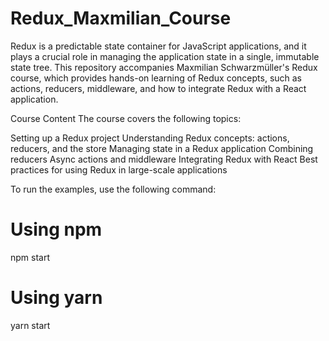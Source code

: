 # Redux_Maxmilian_Course

Redux is a predictable state container for JavaScript applications, and it plays a crucial role in managing the application state in a single, immutable state tree. This repository accompanies Maxmilian Schwarzmüller's Redux course, which provides hands-on learning of Redux concepts, such as actions, reducers, middleware, and how to integrate Redux with a React application.

Course Content
The course covers the following topics:

Setting up a Redux project
Understanding Redux concepts: actions, reducers, and the store
Managing state in a Redux application
Combining reducers
Async actions and middleware
Integrating Redux with React
Best practices for using Redux in large-scale applications

To run the examples, use the following command:
# Using npm
npm start

# Using yarn
yarn start
